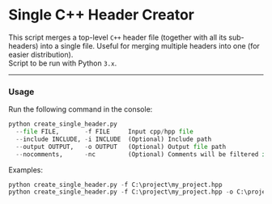 # Single C++ Header Creator
This script merges a top-level `C++` header file (together with all its sub-headers) into a single file. Useful for merging multiple headers into one (for easier distribution).<br>
Script to be run with Python `3.x`.

---

### Usage
Run the following command in the console:
```py
python create_single_header.py
  --file FILE,       -f FILE     Input cpp/hpp file
  --include INCLUDE, -i INCLUDE  (Optional) Include path
  --output OUTPUT,   -o OUTPUT   (Optional) Output file path
  --nocomments,      -nc         (Optional) Comments will be filtered if flag is provided
```
Examples:
```py
python create_single_header.py -f C:\project\my_project.hpp
python create_single_header.py -f C:\project\my_project.hpp -o C:\project\my_project_merged.hpp --nocomments
```
